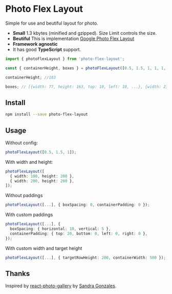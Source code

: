 # Photo Flex Layout

Simple for use and beutiful layout for photo.

- **Small** 1.3 kbytes (minified and gzipped). Size Limit controls the size.
- **Beutiful** This is implementation [Google Photo Flex Layout](https://medium.com/google-design/google-photos-45b714dfbed1)
- **Framework agnostic**
- It has good **TypeScript** support.

```typescript
import { photoFlexLayout } from 'photo-flex-layout';

const { containerHeight, boxes } = photoFlexLayout([0.5, 1.5, 1, 1, 1, 1, 1]);

containerHeight; //183

boxes; // [{width: 77, height: 163, top: 10, left: 10, ...}, {width: 230, height: 163, top: 10, left: 97, ...}, ...]
```

## Install

```bash
npm install --save photo-flex-layout
```

## Usage

Without config:

```typescript
photoFlexLayout([0.5, 1.5, 1]);
```

With width and height:

```typescript
photoFlexLayout([
  { width: 100, height: 200 },
  { width: 200, height: 200 },
]);
```

Without paddings

```typescript
photoFlexLayout([...], { boxSpacing: 0, containerPadding: 0 });
```

With custom paddings

```typescript
photoFlexLayout([...], {
  boxSpacing: { horizontal: 10, vertical: 5 },
  containerPadding: { top: 20, bottom: 0, left: 0, right: 0 },
});
```

With custom width and target height

```typescript
photoFlexLayout([...], { targetRowHeight: 200, containerWidth: 500 });
```

## Thanks

Inspired by [react-photo-gallery](https://github.com/neptunian/react-photo-gallery) by [Sandra Gonzales](https://github.com/neptunian).
